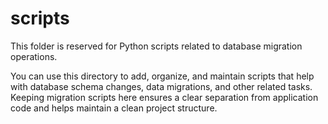 # scripts

This folder is reserved for Python scripts related to database migration operations. 

You can use this directory to add, organize, and maintain scripts that help with database schema changes, data migrations, and other related tasks. Keeping migration scripts here ensures a clear separation from application code and helps maintain a clean project structure.
